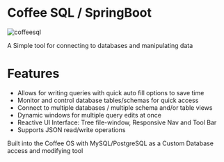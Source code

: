 # Coffee SQL / SpringBoot

![coffeesql](https://github.com/user-attachments/assets/651a4c7b-f3be-4a2a-a1cc-91f3b628080d)

A Simple tool for connecting to databases and manipulating data

# Features
- Allows for writing queries with quick auto fill options to save time
- Monitor and control database tables/schemas for quick access
- Connect to multiple databases / multiple schema and/or table views
- Dynamic windows for multiple query edits at once
- Reactive UI Interface: Tree file-window, Responsive Nav and Tool Bar
- Supports JSON read/write operations

Built into the Coffee OS with MySQL/PostgreSQL as a Custom Database access and modifying tool
